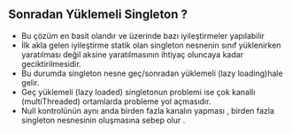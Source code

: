 ## Sonradan Yüklemeli Singleton ?

* Bu çözüm en basit olandır ve üzerinde bazı iyileştirmeler yapılabilir
* İlk akla gelen iyileştirme statik olan singleton nesnenin sınıf yüklenirken yaratılması değil aksine yaratılmasının 
ihtiyaç oluncaya kadar geciktirilmesidir.
* Bu durumda singleton nesne geç/sonradan yüklemeli (lazy loading)hale gelir.
* Geç yüklemeli (lazy loaded) singletonun problemi ise çok kanallı (multiThreaded) ortamlarda probleme yol açmasıdır.
* Null kontrolünün aynı anda birden fazla kanalın yapması , birden fazla singleton nesnesinin oluşmasına sebep olur .
